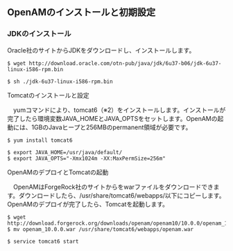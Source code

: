 ## OpenAMのインストールと初期設定

### JDKのインストール

Oracle社のサイトからJDKをダウンロードし、インストールします。
```
$ wget http://download.oracle.com/otn-pub/java/jdk/6u37-b06/jdk-6u37-linux-i586-rpm.bin

$ sh ./jdk-6u37-linux-i586-rpm.bin
```

Tomcatのインストールと設定

　yumコマンドにより、tomcat6（※2）をインストールします。インストールが完了したら環境変数JAVA_HOMEとJAVA_OPTSをセットします。OpenAMの起動には、1GBのJavaヒープと256MBのpermanent領域が必要です。
　
```
$ yum install tomcat6

$ export JAVA_HOME=/usr/java/default/
$ export JAVA_OPTS="-Xmx1024m -XX:MaxPermSize=256m"
```

OpenAMのデプロイとTomcatの起動

　OpenAMはForgeRock社のサイトからをwarファイルをダウンロードできます。ダウンロードしたら、/usr/share/tomcat6/webapps/以下にコピーします。OpenAMのデプロイが完了したら、Tomcatを起動します。

```
$ wget http://download.forgerock.org/downloads/openam/openam10/10.0.0/openam_10.0.0.war
$ mv openam_10.0.0.war /usr/share/tomcat6/webapps/openam.war 

$ service tomcat6 start 
```


